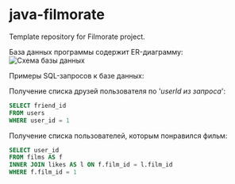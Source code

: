 # java-filmorate

Template repository for Filmorate project.

База данных программы содержит ER-диаграмму:
![Схема базы данных](https://github.com/Rass00032/java-filmorate/assets/115939388/b1daff00-1bf4-4c1c-b5de-fd485cf4fc80)

Примеры SQL-запросов к базе данных:

 Получение списка друзей пользователя по '*userId из запроса*':
 ```SQL
SELECT friend_id
FROM users 
WHERE user_id = 1
```
Получение списка пользователей, которым понравился фильм:
 ```SQL
SELECT user_id
FROM films AS f
INNER JOIN likes AS l ON f.film_id = l.film_id
WHERE f.film_id = 1
```

